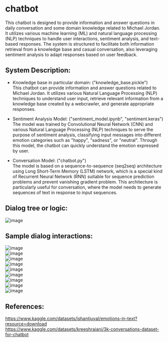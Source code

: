 # chatbot  
This chatbot is designed to provide information and answer questions in daily conversation and some domain knowledge related to Michael Jordan. It utilizes various machine learning (ML) and natural language processing (NLP) techniques to handle user interactions, sentiment analysis, and text-based responses. The system is structured to facilitate both information retrieval from a knowledge base and casual conversation, also leveraging sentiment analysis to adapt responses based on user feedback.

## System Description:    
- Knowledge base in particular domain: ("knowledge_base.pickle")    
This chatbot can provide information and answer questions related to Michael Jordan. It utilizes various Natural Language Processing (NLP) techniques to understand user input, retrieve relevant information from a knowledge base created by a webcrawler, and generate appropriate responses.       
  
- Sentiment Analysis Model: ("sentiment_model.ipynb", "sentiment.keras")    
The model was trained by Convolutional Neural Network (CNN) and various Natural Language Processing (NLP) techniques to serve the purpose of sentiment analysis, classifying input messages into different emotion categories such as "happy", "sadness", or "neutral". Through this model, the chatbot can quickly understand the emotion expressed by user.   

- Conversation Model: ("chatbot.py")    
The model is based on a sequence-to-sequence (seq2seq) architecture using Long Short-Term Memory (LSTM) network, which is a special kind of Recurrent Neural Network (RNN) suitable for sequence prediction problems and prevent vanishing gradient problem. This architecture is particularly useful for conversation, where the model needs to generate sequences of text in response to input sequences.   

## Dialog tree or logic:
![image](https://https://github.com/JesseLee62/img-storage/blob/master/chatbot/dialog.jpg) 

## Sample dialog interactions:
![image](https://github.com/JesseLee62/img-storage/blob/master/chatbot/1.jpg)   
![image](https://github.com/JesseLee62/img-storage/blob/master/chatbot/2.jpg)   
![image](https://github.com/JesseLee62/img-storage/blob/master/chatbot/3.jpg)   
![image](https://github.com/JesseLee62/img-storage/blob/master/chatbot/4.jpg)   
![image](https://github.com/JesseLee62/img-storage/blob/master/chatbot/5.jpg)   
![image](https://github.com/JesseLee62/img-storage/blob/master/chatbot/6.jpg)   
![image](https://github.com/JesseLee62/img-storage/blob/master/chatbot/7.jpg)   
![image](https://github.com/JesseLee62/img-storage/blob/master/chatbot/8.jpg)   
![image](https://github.com/JesseLee62/img-storage/blob/master/chatbot/9.jpg)   

## References: 
https://www.kaggle.com/datasets/ishantjuyal/emotions-in-text?resource=download     
https://www.kaggle.com/datasets/kreeshrajani/3k-conversations-dataset-for-chatbot   
